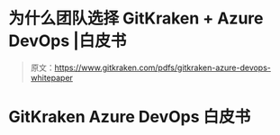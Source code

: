 # 为什么团队选择 GitKraken + Azure DevOps |白皮书

> 原文：<https://www.gitkraken.com/pdfs/gitkraken-azure-devops-whitepaper>

# GitKraken Azure DevOps 白皮书